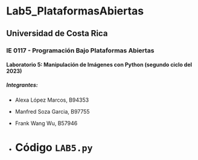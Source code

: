 # Lab5_PlataformasAbiertas
## Universidad de Costa Rica
### IE 0117 - Programación Bajo Plataformas Abiertas
#### Laboratorio 5: Manipulación de Imágenes con Python (segundo ciclo del 2023)
##### Integrantes:
- Alexa López Marcos, B94353
- Manfred Soza Garcia, B97755
- Frank Wang Wu, B57946

- # Código `LAB5.py`

  
